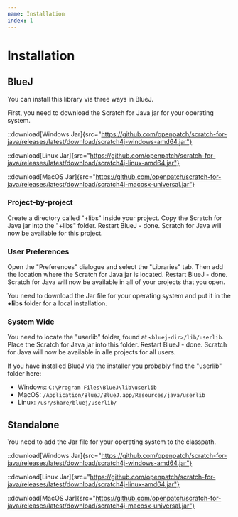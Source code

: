 ```yaml
---
name: Installation
index: 1
---
```


# Installation

## BlueJ

You can install this library via three ways in BlueJ.

First, you need to download the Scratch for Java jar for your operating system.

::download[Windows Jar]{src="https://github.com/openpatch/scratch-for-java/releases/latest/download/scratch4j-windows-amd64.jar"}

::download[Linux Jar]{src="https://github.com/openpatch/scratch-for-java/releases/latest/download/scratch4j-linux-amd64.jar"}

::download[MacOS Jar]{src="https://github.com/openpatch/scratch-for-java/releases/latest/download/scratch4j-macosx-universal.jar"}

### Project-by-project

Create a directory called "+libs" inside your project. Copy the Scratch for Java jar into the "+libs" folder. Restart BlueJ - done. Scratch for Java will now be available for this project.

### User Preferences

Open the "Preferences" dialogue and select the "Libraries" tab. Then add the location where the Scratch for Java jar is located. Restart BlueJ - done. Scratch for Java will now be available in all of your projects that you open.

You need to download the Jar file for your operating system and put it in the **+libs** folder for a local installation.

### System Wide

You need to locate the "userlib" folder, found at `<bluej-dir>/lib/userlib`. Place the Scratch for Java jar into this folder. Restart BlueJ - done. Scratch for Java will now be available in alle projects for all users.

If you have installed BlueJ via the installer you probably find the "userlib" folder here:

- Windows: `C:\Program Files\BlueJ\lib\userlib`
- MacOS: `/Application/BlueJ/BlueJ.app/Resources/java/userlib`
- Linux: `/usr/share/bluej/userlib/`

## Standalone

You need to add the Jar file for your operating system to the classpath.

::download[Windows Jar]{src="https://github.com/openpatch/scratch-for-java/releases/latest/download/scratch4j-windows-amd64.jar"}

::download[Linux Jar]{src="https://github.com/openpatch/scratch-for-java/releases/latest/download/scratch4j-linux-amd64.jar"}

::download[MacOS Jar]{src="https://github.com/openpatch/scratch-for-java/releases/latest/download/scratch4j-macosx-universal.jar"}
